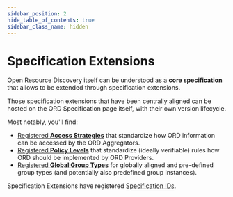 ```yaml
---
sidebar_position: 2
hide_table_of_contents: true
sidebar_class_name: hidden
---
```


# Specification Extensions

Open Resource Discovery itself can be understood as a **core specification** that allows to be extended through specification extensions.

Those specification extensions that have been centrally aligned can be hosted on the ORD Specification page itself, with their own version lifecycle.

Most notably, you'll find:
* [Registered **Access Strategies**](./access-strategies/index.mdx) that standardize how ORD information can be accessed by the ORD Aggregators.
* [Registered **Policy Levels**](access-strategies/index.mdx) that standardize (ideally verifiable) rules how ORD should be implemented by ORD Providers.
* [Registered **Global Group Types**](group-types/index.mdx) for globally aligned and pre-defined group types (and potentially also predefined group instances).

Specification Extensions have registered [Specification IDs](../spec-v1/index.md#specification-id).
